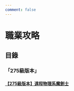 ```yaml
---
comment: false
---
```

# 職業攻略

## 目錄

### 「275級版本」

#### [【275級版本】遠程物理系魔劍士](../strategy/275-magicblade)